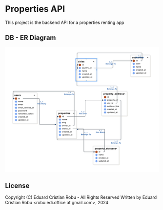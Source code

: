 # Properties API

This project is the backend API for a properties renting app

## DB - ER Diagram

![ER Diagram](/er-diagram.png)

## License

Copyright (C) Eduard Cristian Robu - All Rights Reserved
Written by Eduard Cristian Robu <robu.edi.office at gmail.com>, 2024
